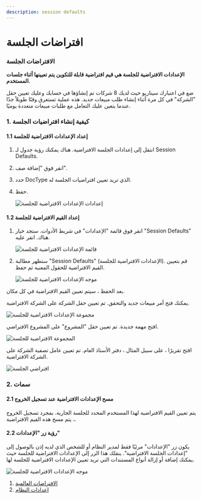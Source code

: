 ```yaml
---
description: session defaults
---
```


# افتراضات الجلسة

### الافتراضات الجلسة

**الإعدادات الافتراضية للجلسة هي قيم افتراضية قابلة للتكوين يتم تعيينها أثناء جلسات المستخدم.**

ضع في اعتبارك سيناريو حيث لديك 8 شركات تم إنشاؤها في حسابك وعليك تعيين حقل "الشركة" في كل مرة أثناء إنشاء طلب مبيعات جديد. هذه عملية تستغرق وقتًا طويلاً جدًا عندما يتعين عليك التعامل مع طلبات مبيعات متعددة يوميًا.

### 1. كيفية إنشاء افتراضيات الجلسة

#### 1.1 إعداد الإعدادات الافتراضية للجلسة

1. انتقل إلى إعدادات الجلسة الافتراضية. هناك يمكنك رؤية جدول لـ Session Defaults.
2. انقر فوق "إضافة صف".
3. حدد DocType الذي تريد تعيين افتراضيات الجلسة له.
4.  حفظ.

    ![إعدادات الإعدادات الافتراضية للجلسة](https://docs.erpnext.com/files/session-defaults-settings.png)

#### 1.2 إعداد القيم الافتراضية للجلسة

1.  انقر فوق قائمة "الإعدادات" في شريط الأدوات. ستجد خيار "Session Defaults" هناك. انقر عليه.

    ![قائمة الإعدادات الافتراضية للجلسة](https://docs.erpnext.com/files/session-defaults-menu.png)
2.  ستظهر مطالبة "Session Defaults" (الإعدادات الافتراضية للجلسة). قم بتعيين القيم الافتراضية للحقول المعنية ثم حفظ.

    ![موجه الإعدادات الافتراضية للجلسة](https://docs.erpnext.com/files/session-defaults-prompt.png)

بعد الحفظ ، سيتم تعيين القيم الافتراضية في كل مكان.

يمكنك فتح أمر مبيعات جديد والتحقق. تم تعيين حقل الشركة على الشركة الافتراضية.

![مجموعة الإعدادات الافتراضية للجلسة](https://docs.erpnext.com/files/session-defaults-set-1.png)

افتح مهمة جديدة. تم تعيين حقل "المشروع" على المشروع الافتراضي.

![المجموعة الافتراضية للجلسة](https://docs.erpnext.com/files/session-defaults-set-2.png)

افتح تقريرًا ، على سبيل المثال ، دفتر الأستاذ العام. تم تعيين عامل تصفية الشركة على الشركة الافتراضية.

![افتراضي الجلسة](https://docs.erpnext.com/files/session-defaults-set-3.png)

### 2. سمات

#### 2.1 مسح الإعدادات الافتراضية عند تسجيل الخروج

يتم تعيين القيم الافتراضية لهذا المستخدم المحدد للجلسة الجارية. بمجرد تسجيل الخروج ، يتم مسح هذه القيم الافتراضية.

#### 2.2 رؤية زر "الإعدادات"

يكون زر "الإعدادات" مرئيًا فقط لمدير النظام أو للشخص الذي لديه إذن بالوصول إلى "إعدادات الجلسة الافتراضية". ينقلك هذا الزر إلى الإعدادات الافتراضية للجلسة حيث يمكنك إضافة أو إزالة أنواع المستندات التي تريد تعيين الإعدادات الافتراضية للجلسة لها.

![موجه الإعدادات الافتراضية للجلسة](https://docs.erpnext.com/files/settings-button.png)

1. [الافتراضات العالمية](https://docs.erpnext.com/docs/v13/user/manual/en/setting-up/settings/global-defaults)
2. [إعدادات النظام](https://docs.erpnext.com/docs/v13/user/manual/en/setting-up/settings/system-settings)
